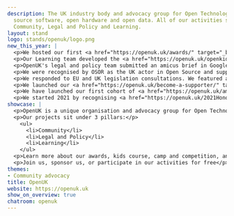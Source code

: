 ```yaml
---
description: The UK industry body and advocacy group for Open Technology, being open
  source software, open hardware and open data. All of our activities sit in 3 pillars,
  Community, Legal and Policy and Learning.
layout: stand
logo: stands/openuk/logo.png
new_this_year: |
  <p>We hosted our first <a href="https://openuk.uk/awards/" target="_blank">OpenUK Awards</a> in 2020, with 85 entries and 6 amazing winners, promoting UK leadership in open technology.</p>
  <p>Our Learning team developed the <a href="https://openuk.uk/openkidscamp" target="_blank">OpenUK Kids</a> course, camp and competition with the support of Double Grammy Award winning singer Imogen Heap.</p>
  <p>OpenUK's legal and policy team submitted an amicus brief in Google v Oracle, supporting open source and being the only non US organisation to do so.</p>
  <p>We were recognised by OSOR as the UK actor in Open Source and supported their <a href="https://joinup.ec.europa.eu/sites/default/files/inline-files/OSS%20Country%20Intelligence%20Factsheet_UK_0.pdf" target="_blank">Country Intelligence report for the UK</a></p>
  <p>We responded to EU and UK legislation consultations. We featured across the technology press influencing adoption of Open and making the UK a better place to do open on and in.</p>
  <p>We launched our <a href="https://openuk.uk/become-a-supporter/" target="_blank">Supporter</a> offering, giving community the ability to elect our Board in the future.</p>
  <p>We have launched our first cohort of <a href="https://openuk.uk/ambassadors/" target="_blank">Community Ambassadors</a> in January 2021.</p>
  <p>We started 2021 by recognising <a href="https://openuk.uk/2021HonoursList"target="_blank">100 UK Influencers in Open technology.</p>
showcase: |
  <p>OpenUK is a unique organisation and advocacy group for Open Technology, working to develop UK leadership in Open Technology - the 3 opens, open source software, open hardware and open data. It promotes global collaboration and working with our colleagues outside of the UK.</p>
  <p>Our projects sit under 3 pillars:</p>
    <ul>
      <li>Community</li>
      <li>Legal and Policy</li>
      <li>Learning</li>
    </ul>
  <p>Learn more about our awards, kids course, camp and competition, and policy activities and much much more.</p>
  <p>Join us, sponsor us, or participate in our activities for free</p>
themes:
- Community advocacy
title: OpenUK
website: https://openuk.uk
show_on_overview: true
chatroom: openuk
---
```

